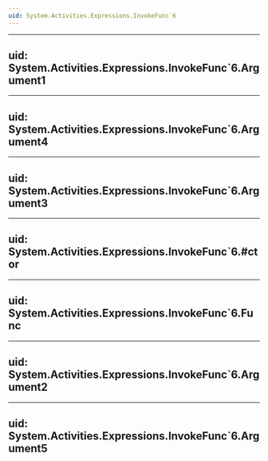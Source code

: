 ```yaml
---
uid: System.Activities.Expressions.InvokeFunc`6
---
```


---
uid: System.Activities.Expressions.InvokeFunc`6.Argument1
---

---
uid: System.Activities.Expressions.InvokeFunc`6.Argument4
---

---
uid: System.Activities.Expressions.InvokeFunc`6.Argument3
---

---
uid: System.Activities.Expressions.InvokeFunc`6.#ctor
---

---
uid: System.Activities.Expressions.InvokeFunc`6.Func
---

---
uid: System.Activities.Expressions.InvokeFunc`6.Argument2
---

---
uid: System.Activities.Expressions.InvokeFunc`6.Argument5
---
